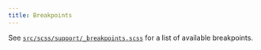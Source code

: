 ```yaml
---
title: Breakpoints
---
```


See [`src/scss/support/_breakpoints.scss`][breakpoints.scss] for a list of available breakpoints.


[breakpoints.scss]: https://github.com/SFDigitalServices/sf-design-system/blob/move-scss/src/scss/support/_breakpoints.scss
